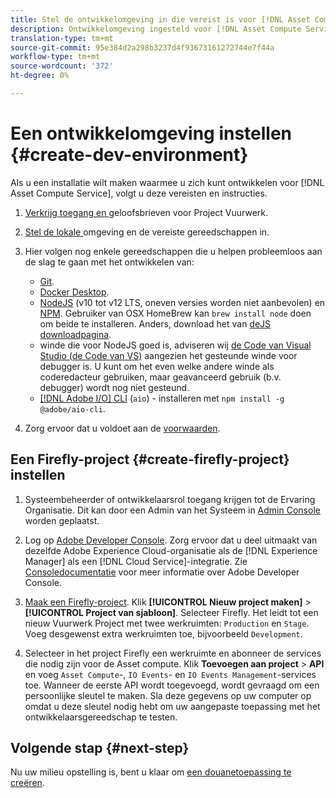 ```yaml
---
title: Stel de ontwikkelomgeving in die vereist is voor [!DNL Asset Compute Service]
description: Ontwikkelomgeving ingesteld voor [!DNL Asset Compute Service] om aangepaste code te maken en te testen.
translation-type: tm+mt
source-git-commit: 95e384d2a298b3237d4f93673161272744e7f44a
workflow-type: tm+mt
source-wordcount: '372'
ht-degree: 0%

---
```



# Een ontwikkelomgeving instellen {#create-dev-environment}

Als u een installatie wilt maken waarmee u zich kunt ontwikkelen voor [!DNL Asset Compute Service], volgt u deze vereisten en instructies.

1. [Verkrijg toegang en ](https://github.com/AdobeDocs/project-firefly/blob/master/getting_started/setup.md#acquire-access-and-credentials) geloofsbrieven voor Project Vuurwerk.

1. [Stel de lokale ](https://github.com/AdobeDocs/project-firefly/blob/master/getting_started/setup.md#local-environment-set-up) omgeving en de vereiste gereedschappen in.

1. Hier volgen nog enkele gereedschappen die u helpen probleemloos aan de slag te gaan met het ontwikkelen van:

   * [Git](https://git-scm.com/).
   * [Docker Desktop](https://www.docker.com/get-started).
   * [NodeJS](https://nodejs.org) (v10 tot v12 LTS, oneven versies worden niet aanbevolen) en  [NPM](https://www.npmjs.com). Gebruiker van OSX HomeBrew kan `brew install node` doen om beide te installeren. Anders, download het van [deJS downloadpagina](https://nodejs.org/en/).
   * winde die voor NodeJS goed is, adviseren wij [de Code van Visual Studio (de Code van VS)](https://code.visualstudio.com) aangezien het gesteunde winde voor debugger is. U kunt om het even welke andere winde als coderedacteur gebruiken, maar geavanceerd gebruik (b.v. debugger) wordt nog niet gesteund.
   * [[!DNL Adobe I/O] CLI](https://github.com/adobe/aio-cli) (`aio`) - installeren met  `npm install -g @adobe/aio-cli`.

1. Zorg ervoor dat u voldoet aan de [voorwaarden](/help/understand-extensibility.md#prerequisites-and-provisioning).

## Een Firefly-project {#create-firefly-project} instellen

1. Systeembeheerder of ontwikkelaarsrol toegang krijgen tot de Ervaring Organisatie. Dit kan door een Admin van het Systeem in [Admin Console](https://adminconsole.adobe.com/overview) worden geplaatst.

1. Log op [Adobe Developer Console](https://console.adobe.io/). Zorg ervoor dat u deel uitmaakt van dezelfde Adobe Experience Cloud-organisatie als de [!DNL Experience Manager] als een [!DNL Cloud Service]-integratie. Zie [Consoledocumentatie](https://www.adobe.io/apis/experienceplatform/console/docs.html) voor meer informatie over Adobe Developer Console.

1. [Maak een Firefly-project](https://www.adobe.io/apis/experienceplatform/project-firefly/docs.html#!AdobeDocs/project-firefly/master/getting_started/first_app.md). Klik **[!UICONTROL Nieuw project maken]** > **[!UICONTROL Project van sjabloon]**. Selecteer Firefly. Het leidt tot een nieuw Vuurwerk Project met twee werkruimten: `Production` en `Stage`. Voeg desgewenst extra werkruimten toe, bijvoorbeeld `Development`.

1. Selecteer in het project Firefly een werkruimte en abonneer de services die nodig zijn voor de Asset compute. Klik **Toevoegen aan project** > **API** en voeg `Asset Compute`-, `IO Events`- en `IO Events Management`-services toe. Wanneer de eerste API wordt toegevoegd, wordt gevraagd om een persoonlijke sleutel te maken. Sla deze gegevens op uw computer op omdat u deze sleutel nodig hebt om uw aangepaste toepassing met het ontwikkelaarsgereedschap te testen.

## Volgende stap {#next-step}

Nu uw milieu opstelling is, bent u klaar om [een douanetoepassing te creëren](develop-custom-application.md).

<!-- TBD items for later:
 
* Any steps in the beginning that lead to gotchas later should be called out for caution? For example,
  * don't change some defaults initially
  * know risks when deviating from standard path
  * naming conventions to follow
  * Retrieve and format credentials (YAML file details)
-->
